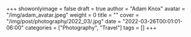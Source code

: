+++
showonlyimage = false
draft = true
author = "Adam Knox"
avatar = "/img/adam_avatar.jpeg"
weight = 0
title = ""
cover = "/img/post/photography/2022_03/.jpg"
date = "2022-03-26T00:01:01-06:00"
categories = ["Photography", "Travel"]
tags = []
+++
<!--more-->
